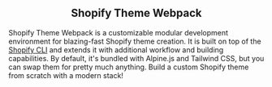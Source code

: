 <h2 align="center">Shopify Theme Webpack</h2>

Shopify Theme Webpack is a customizable modular development environment for blazing-fast Shopify theme creation. It is built on top of the [Shopify CLI](https://shopify.dev/themes/tools/cli) and extends it with additional workflow and building capabilities. By default, it's bundled with Alpine.js and Tailwind CSS, but you can swap them for pretty much anything. Build a custom Shopify theme from scratch with a modern stack!